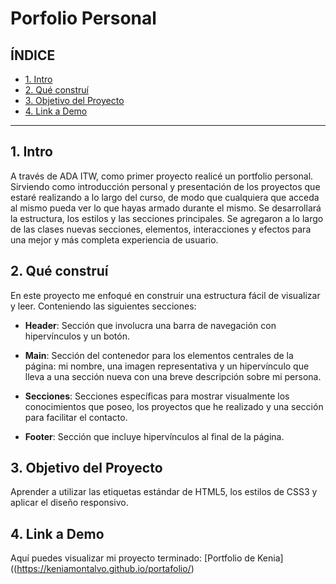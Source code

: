 # Porfolio Personal

## **ÍNDICE**

* [1. Intro](#)
* [2. Qué construí](#)
* [3. Objetivo del Proyecto](#)
* [4. Link a Demo](#)

****

## 1. Intro

A través de ADA ITW, como primer proyecto realicé un portfolio personal. Sirviendo como introducción personal y presentación de los proyectos que estaré realizando a lo largo del curso, de modo que cualquiera que acceda al mismo pueda ver lo que hayas armado durante el mismo. Se desarrollará la estructura, los estilos y las secciones principales. Se agregaron a lo largo de las clases nuevas secciones, elementos, interacciones y efectos para una mejor y más completa experiencia de usuario.

## 2. Qué construí

En este proyecto me enfoqué en construir una estructura fácil de visualizar y leer. Conteniendo las siguientes secciones:

* **Header**: Sección que involucra una barra de navegación con hipervínculos y un botón.

* **Main**: Sección del contenedor para los elementos centrales de la página: mi nombre, una imagen representativa y un hipervínculo que lleva a una sección nueva con una breve descripción sobre mi persona.

* **Secciones**: Secciones específicas para mostrar visualmente los conocimientos que poseo, los proyectos que he realizado y una sección para facilitar el contacto.

* **Footer**: Sección que incluye hipervínculos al final de la página.

## 3. Objetivo del Proyecto
Aprender a utilizar las etiquetas estándar de HTML5, los estilos de CSS3 y aplicar el diseño responsivo.

## 4. Link a Demo
Aquí puedes visualizar mi proyecto terminado: [Portfolio de Kenia] ((https://keniamontalvo.github.io/portafolio/)
